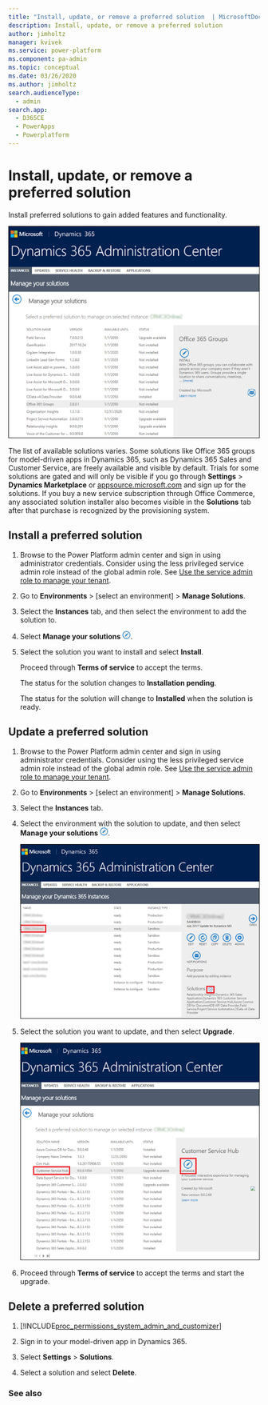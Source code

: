 ```yaml
---
title: "Install, update, or remove a preferred solution  | MicrosoftDocs"
description: Install, update, or remove a preferred solution
author: jimholtz
manager: kvivek
ms.service: power-platform
ms.component: pa-admin
ms.topic: conceptual
ms.date: 03/26/2020
ms.author: jimholtz
search.audienceType: 
  - admin
search.app: 
  - D365CE
  - PowerApps
  - Powerplatform
---
```

# Install, update, or remove a preferred solution

Install preferred solutions to gain added features and functionality.  
  
 ![List of preferred solutions](media/PreferredSolutions65.png "List of preferred solutions")
  
 The list of available solutions varies. Some solutions like Office 365 groups for model-driven apps in Dynamics 365, such as Dynamics 365 Sales and Customer Service, are freely available and visible by default. Trials for some solutions are gated and will only be visible if you go through **Settings** > **Dynamics Marketplace** or [appsource.microsoft.com](https://appsource.microsoft.com/marketplace?product=dynamics-crm) and sign up for the solutions. If you buy a new service subscription through Office Commerce, any associated solution installer  also becomes visible in the **Solutions** tab after that purchase is recognized by the provisioning system.  
  
<a name="BKMK_InstallInsights"></a>   
## Install a preferred solution  
  
1. Browse to the Power Platform admin center and sign in using administrator credentials. Consider using the less privileged service admin role instead of the global admin role. See [Use the service admin role to manage your tenant](use-service-admin-role-manage-tenant.md).
  
2. Go to **Environments** > [select an environment] > **Manage Solutions**.
  
3. Select the **Instances** tab, and then select the environment to add the solution to.  
  
4. Select **Manage your solutions** ![Manage your solutions](media/manage-solution.png "Manage your solutions").  
  
5. Select the solution you want to install and select **Install**.  
  
    Proceed through **Terms of service** to accept the terms.  
  
   The status for the solution changes to **Installation pending**.  
  
   The status for the solution will change to **Installed** when the solution is ready.  

## Update a preferred solution

1. Browse to the Power Platform admin center and sign in using administrator credentials. Consider using the less privileged service admin role instead of the global admin role. See [Use the service admin role to manage your tenant](use-service-admin-role-manage-tenant.md).
  
2. Go to **Environments** > [select an environment] > **Manage Solutions**.
  
3. Select the **Instances** tab.  
  
4. Select the environment with the solution to update, and then select **Manage your solutions** ![Manage your solutions](media/manage-solution.png "Manage your solutions").  
  
   ![Select an environment and Manage your solutions](media/select-instance-solution.png "Select an environment and Manage your solutions")

5. Select the solution you want to update, and then select **Upgrade**.  
  
   ![Select solution and upgrade](media/select-solution-upgrade.png "Select solution and upgrade")

6. Proceed through **Terms of service** to accept the terms and start the upgrade. 

  
## Delete a preferred solution  
  
1. [!INCLUDE[proc_permissions_system_admin_and_customizer](../includes/proc-permissions-system-admin-and-customizer.md)]  
  
2. Sign in to your model-driven app in Dynamics 365.  
  
3. Select **Settings** > **Solutions**.  
  
4. Select a solution and select **Delete**.  
  
### See also  
